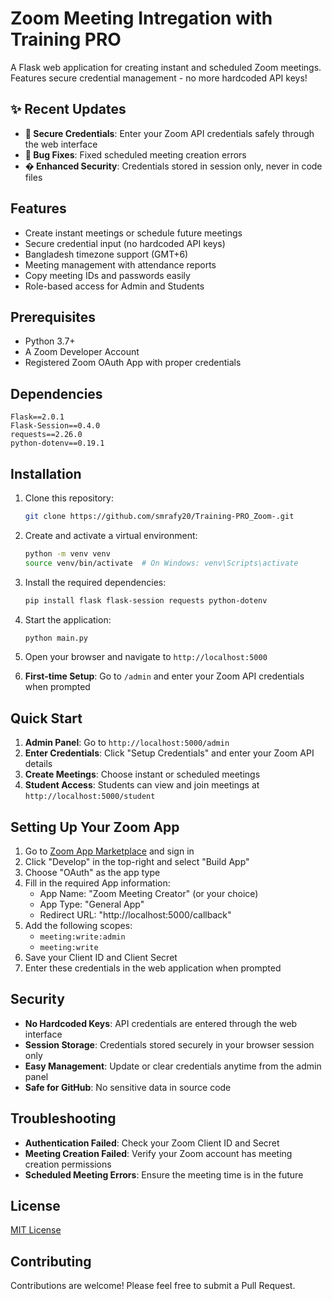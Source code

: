 # Zoom Meeting Intregation with Training PRO

A Flask web application for creating instant and scheduled Zoom meetings. Features secure credential management - no more hardcoded API keys!

## ✨ Recent Updates

- **🔐 Secure Credentials**: Enter your Zoom API credentials safely through the web interface
- **🐛 Bug Fixes**: Fixed scheduled meeting creation errors
- **�️ Enhanced Security**: Credentials stored in session only, never in code files

## Features

- Create instant meetings or schedule future meetings
- Secure credential input (no hardcoded API keys)
- Bangladesh timezone support (GMT+6)
- Meeting management with attendance reports
- Copy meeting IDs and passwords easily
- Role-based access for Admin and Students

## Prerequisites

- Python 3.7+
- A Zoom Developer Account
- Registered Zoom OAuth App with proper credentials

## Dependencies

```
Flask==2.0.1
Flask-Session==0.4.0
requests==2.26.0
python-dotenv==0.19.1
```

## Installation

1. Clone this repository:
   ```bash
   git clone https://github.com/smrafy20/Training-PRO_Zoom-.git
   
   ```

2. Create and activate a virtual environment:
   ```bash
   python -m venv venv
   source venv/bin/activate  # On Windows: venv\Scripts\activate
   ```

3. Install the required dependencies:
   ```bash
   pip install flask flask-session requests python-dotenv
   ```

4. Start the application:
   ```bash
   python main.py
   ```

5. Open your browser and navigate to `http://localhost:5000`

6. **First-time Setup**: Go to `/admin` and enter your Zoom API credentials when prompted

## Quick Start

1. **Admin Panel**: Go to `http://localhost:5000/admin`
2. **Enter Credentials**: Click "Setup Credentials" and enter your Zoom API details
3. **Create Meetings**: Choose instant or scheduled meetings
4. **Student Access**: Students can view and join meetings at `http://localhost:5000/student`

## Setting Up Your Zoom App

1. Go to [Zoom App Marketplace](https://marketplace.zoom.us/) and sign in
2. Click "Develop" in the top-right and select "Build App"
3. Choose "OAuth" as the app type
4. Fill in the required App information:
   - App Name: "Zoom Meeting Creator" (or your choice)
   - App Type: "General App" 
   - Redirect URL: "http://localhost:5000/callback"
5. Add the following scopes:
   - `meeting:write:admin`
   - `meeting:write` 
6. Save your Client ID and Client Secret
7. Enter these credentials in the web application when prompted

## Security

- **No Hardcoded Keys**: API credentials are entered through the web interface
- **Session Storage**: Credentials stored securely in your browser session only
- **Easy Management**: Update or clear credentials anytime from the admin panel
- **Safe for GitHub**: No sensitive data in source code

## Troubleshooting

- **Authentication Failed**: Check your Zoom Client ID and Secret
- **Meeting Creation Failed**: Verify your Zoom account has meeting creation permissions
- **Scheduled Meeting Errors**: Ensure the meeting time is in the future

## License

[MIT License](LICENSE)

## Contributing

Contributions are welcome! Please feel free to submit a Pull Request.

